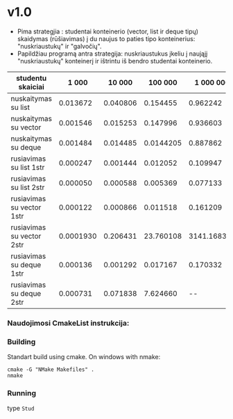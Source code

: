 # v1.0
 * Pima strategjia : studentai konteinerio (vector, list ir deque tipų) skaidymas (rūšiavimas) į du naujus to paties tipo konteinerius: "nuskriaustukų" ir "galvočių". 
 * Papildžiau programą antra strategija: nuskriaustukus įkeliu į naująjį "nuskriaustukų" konteinerį ir ištrintu iš bendro studentai konteinerio.
 
|studentu skaiciai|1 000|10 000|100 000|1 000 000| 10 000 000|
|--------------|-----------|---------|----------|----------|-----------|
|nuskaitymas su list| 0.013672 |0.040806 | 0.154455 | 0.962242 | 21.070313|
|nuskaitymas su vector| 0.001546 | 0.015253 | 0.147996 | 0.936603 | neuzteko atminties|
|nuskaitymas su deque| 0.001484 | 0.014485 | 0.0144205 | 0.887862 | 1.851611 |
|rusiavimas su list 1str| 0.000247 | 0.001444 | 0.012052 | 0.109947 | neuzteko atminties|
|rusiavimas su list 2str| 0.000050 | 0.000588 | 0.005369 | 0.077133 | neuzteko atminties|
|rusiavimas su vector 1str| 0.000122 | 0.000866 | 0.011518 | 0.161209 | neuzteko atminties|
|rusiavimas su vector 2str| 0.0001930 | 0.206431 | 23.760108 | 3141.168301 | neuzteko atminties|
|rusiavimas su deque 1str| 0.000136 | 0.001292 | 0.017167 | 0.170332 | neuzteko atminties|
|rusiavimas su deque 2str| 0.000731 | 0.071838 | 7.624660 | -- | neuzteko atminties|

### Naudojimosi CmakeList instrukcija:
### Building
Standart build using cmake.
On windows with nmake:
```
cmake -G "NMake Makefiles" .
nmake
```
 
### Running
type `Stud`
